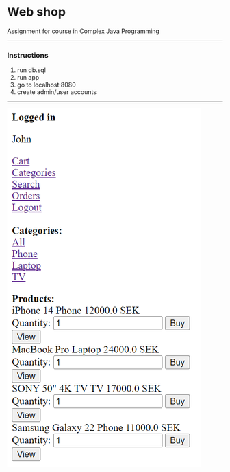 # Web shop

Assignment for course in Complex Java Programming

***  
### Instructions

1. run db.sql
2. run app
3. go to localhost:8080
4. create admin/user accounts 

***
![alt text](/web-shop.png)